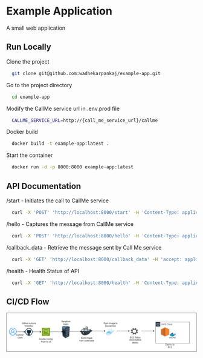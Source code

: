 
# Example Application

A small web application


## Run Locally

Clone the project

```bash
  git clone git@github.com:wadhekarpankaj/example-app.git
```

Go to the project directory

```bash
  cd example-app
```

Modify the CallMe service url in .env.prod file

```bash
  CALLME_SERVICE_URL=http://{call_me_service_url}/callme
```

Docker build

```bash
  docker build -t example-app:latest .
```

Start the container

```bash
  docker run -d -p 8000:8000 example-app:latest
```


## API Documentation

/start - Initiates the call to CallMe service

```bash
  curl -X 'POST' 'http://localhost:8000/start' -H 'Content-Type: application/json' -d '{"url": "http://example_service_url:8000/hello"}'
```

/hello - Captures the message from CallMe service

```bash
  curl -X 'POST' 'http://localhost:8000/hello' -H 'Content-Type: application/json' -d '{"hello": "some text"}'
```

/callback_data - Retrieve the message sent by Call Me service

```bash
  curl -X 'GET' 'http://localhost:8000/callback_data' -H 'accept: application/json'
```

/health - Health Status of API

```bash
  curl -X 'GET' 'http://localhost:8000/health' -H 'Content-Type: application/json'
```

## CI/CD Flow

![CI/CD Overview](./docs/CI_CD.drawio.png)